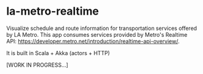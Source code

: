 # la-metro-realtime
Visualize schedule and route information for transportation services offered by LA Metro. This app consumes services 
provided by Metro's Realtime API: https://developer.metro.net/introduction/realtime-api-overview/.
 
It is built in Scala + Akka (actors + HTTP)

[WORK IN PROGRESS...]